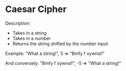 # Caesar Cipher

Description:

- Takes in a string
- Takes in a number
- Returns the string shifted by the number input

Example: "What a string!", 5 => "Bmfy f xywnsl!"

And conversely: "Bmfy f xywnsl!", -5 => "What a string!"
